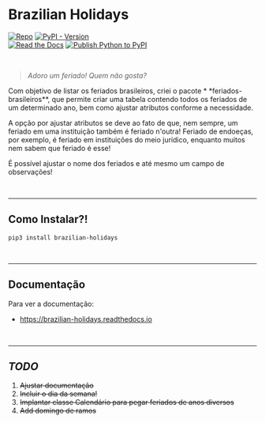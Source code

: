 # Brazilian Holidays

[![Repo](https://img.shields.io/badge/GitHub-repo-blue?logo=github&logoColor=f5f5f5)](https://github.com/michelmetran/brazilian-holidays)
[![PyPI - Version](https://img.shields.io/pypi/v/brazilian-holidays?logo=pypi&label=PyPI&color=blue)](https://pypi.org/project/brazilian-holidays/)\
[![Read the Docs](https://img.shields.io/readthedocs/brazilian-holidays?logo=ReadTheDocs&label=Read%20The%20Docs)](https://brazilian-holidays.readthedocs.io/)
[![Publish Python to PyPI](https://github.com/michelmetran/brazilian-holidays/actions/workflows/publish-to-pypipoetry.yml/badge.svg)](https://github.com/michelmetran/brazilian-holidays/actions/workflows/publish-to-pypipoetry.yml)

<br>



> _Adoro um feriado! Quem não gosta?_

Com objetivo de listar os feriados brasileiros, criei o pacote \*
\*feriados-brasileiros\*\*, que permite criar uma tabela
contendo todos os feriados de um determinado ano, bem como ajustar atributos
conforme a necessidade.

A opção por ajustar atributos se deve ao fato de que, nem sempre, um feriado em
uma instituição também é feriado
n'outra! Feriado de endoeças, por exemplo, é feriado em instituições do meio
jurídico, enquanto muitos nem sabem que
feriado é esse!

É possível ajustar o nome dos feriados e até mesmo um campo de observações!

<br>

---

## Como Instalar?!

```shell
pip3 install brazilian-holidays
```

<br>

---

## Documentação

Para ver a documentação:

- https://brazilian-holidays.readthedocs.io

<br>

---

## _TODO_

1. ~~Ajustar documentação~~
2. ~~Incluir o dia da semana!~~
3. ~~Implantar classe Calendário para pegar feriados de anos diversos~~
4. ~~Add domingo de ramos~~
